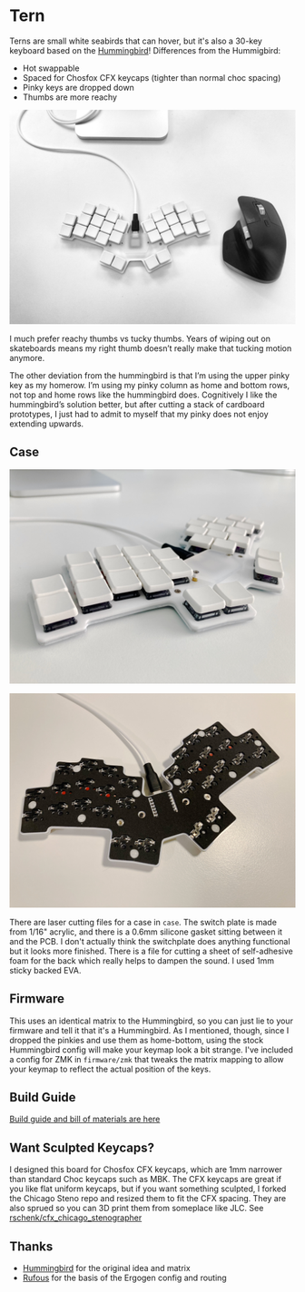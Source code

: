 # Tern

Terns are small white seabirds that can hover, but it's also a 30-key keyboard based on the [Hummingbird](https://github.com/PJE66/hummingbird)! Differences from the Hummigbird:

* Hot swappable
* Spaced for Chosfox CFX keycaps (tighter than normal choc spacing)
* Pinky keys are dropped down
* Thumbs are more reachy

![tern_top](images/tern_top.jpeg)

I much prefer reachy thumbs vs tucky thumbs. Years of wiping out on skateboards means my right thumb doesn’t really make that tucking motion anymore.

The other deviation from the hummingbird is that I’m using the upper pinky key as my homerow. I’m using my pinky column as home and bottom rows, not top and home rows like the hummingbird does. Cognitively I like the hummingbird’s solution better, but after cutting a stack of cardboard prototypes, I just had to admit to myself that my pinky does not enjoy extending upwards.

## Case

![tern_quarter](images/tern_quarter.jpeg)

![tern_back](images/tern_back.jpeg)

There are laser cutting files for a case in `case`. The switch plate is made from 1/16" acrylic, and there is a 0.6mm silicone gasket sitting between it and the PCB. I don't actually think the switchplate does anything functional but it looks more finished. There is a file for cutting a sheet of self-adhesive foam for the back which really helps to dampen the sound. I used 1mm sticky backed EVA. 

## Firmware

This uses an identical matrix to the Hummingbird, so you can just lie to your firmware and tell it that it's a Hummingbird. As I mentioned, though, since I dropped the pinkies and use them as home-bottom, using the stock Hummingbird config will make your keymap look a bit strange. I've included a config for ZMK in `firmware/zmk` that tweaks the matrix mapping to allow your keymap to reflect the actual position of the keys.

## Build Guide

[Build guide and bill of materials are here](docs/build_guide.md)

## Want Sculpted Keycaps?

I designed this board for Chosfox CFX keycaps, which are 1mm narrower than standard Choc keycaps such as MBK. The CFX keycaps are great if you like flat uniform keycaps, but if you want something sculpted, I forked the Chicago Steno repo and resized them to fit the CFX spacing. They are also sprued so you can 3D print them from someplace like JLC. See [rschenk/cfx_chicago_stenographer](https://github.com/rschenk/cfx_chicago_stenographer)

## Thanks

* [Hummingbird](https://github.com/PJE66/hummingbird) for the original idea and matrix
* [Rufous](https://github.com/jcmkk3/trochilidae) for the basis of the Ergogen config and routing
